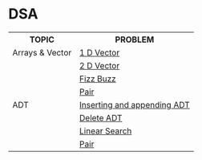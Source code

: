 # DSA

<table>
  <tr>
    <th>TOPIC</th>
    <th>PROBLEM</th>
  </tr> 
  <tr>
    <td>Arrays & Vector</td>
    <td><a href="https://github.com/ishikkkkaaaa/DSA/blob/main/01%20Arrays%20and%20Vector/01-vector.cpp">1 D Vector</a></td>
  </tr>
   <tr>
    <td></td>
    <td><a href="https://github.com/ishikkkkaaaa/DSA/blob/main/01%20Arrays%20and%20Vector/02-2dVector.cpp">2 D Vector</a></td>
  </tr>
  <tr>
    <td></td>
    <td><a href="https://github.com/ishikkkkaaaa/DSA/blob/main/01%20Arrays%20and%20Vector/FizzBuzz.cpp">Fizz Buzz</a></td>
  </tr>
  <tr>
    <td></td>
    <td><a href="https://github.com/ishikkkkaaaa/DSA/blob/main/01%20Arrays%20and%20Vector/pairs.png">Pair</a></td>
  </tr>

<!-- 2 -->

<tr>
    <td>ADT</td>
    <td><a href="">Inserting and appending ADT</a></td>
  </tr>
   <tr>
    <td></td>
    <td><a href="">Delete ADT</a></td>
  </tr>
  <tr>
    <td></td>
    <td><a href="">Linear Search</a></td>
  </tr>
  <tr>
    <td></td>
    <td><a href="">Pair</a></td>
  </tr>
     
</table>
